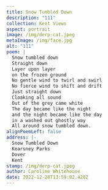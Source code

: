 ```yaml
---
title: Snow Tumbled Down
description: "111"
collection: Kent Views
aspect: portrait
image: /img/derp-cat.jpeg
metaImage: /img/face.jpg
alt: "111"
poem: |
  Snow tumbled down 
  Straight down
  Layer upon layer 
  on the frozen ground
  No gentle wind to twirl and swirl
  No fierce wind to shift and drift
  Just straight down
  Cloaking all sound
  Out of the grey came white
  The day became like the night
  and the night became like the day
  in a washed out ghostly way
  All around snow tumbled down.
alignPoemLeft: false
address: |-
  Snow Tumbled Down
  Kearsney Parks
  Dover
  Kent
stamp: /img/derp-cat.jpeg
author: Caroline Whitehouse
date: 2022-12-28T13:59:02.428Z
---
```

